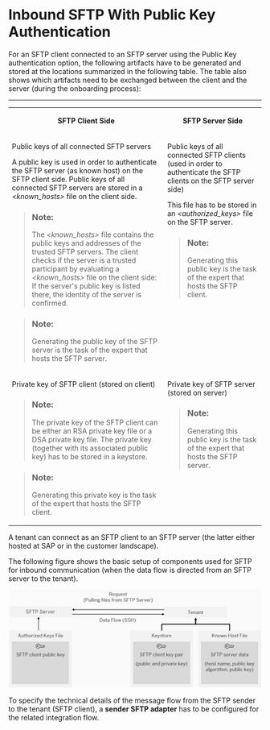 <!-- loio97e2baafd4184e98916f246c373af3bf -->

# Inbound SFTP With Public Key Authentication



For an SFTP client connected to an SFTP server using the Public Key authentication option, the following artifacts have to be generated and stored at the locations summarized in the following table. The table also shows which artifacts need to be exchanged between the client and the server \(during the onboarding process\):

****


<table>
<tr>
<th valign="top">

SFTP Client Side

</th>
<th valign="top">

SFTP Server Side

</th>
</tr>
<tr>
<td valign="top">

Public keys of all connected SFTP servers

A public key is used in order to authenticate the SFTP server \(as known host\) on the SFTP client side. Public keys of all connected SFTP servers are stored in a *<known\_hosts\>* file on the client side.

> ### Note:  
> The *<known\_hosts\>* file contains the public keys and addresses of the trusted SFTP servers. The client checks if the server is a trusted participant by evaluating a *<known\_hosts\>* file on the client side: If the server's public key is listed there, the identity of the server is confirmed.

> ### Note:  
> Generating the public key of the SFTP server is the task of the expert that hosts the SFTP server.



</td>
<td valign="top">

Public keys of all connected SFTP clients \(used in order to authenticate the SFTP clients on the SFTP server side\)

This file has to be stored in an *<authorized\_keys\>* file on the SFTP server.

> ### Note:  
> Generating this public key is the task of the expert that hosts the SFTP client.



</td>
</tr>
<tr>
<td valign="top">

Private key of SFTP client \(stored on client\)

> ### Note:  
> The private key of the SFTP client can be either an RSA private key file or a DSA private key file. The private key \(together with its associated public key\) has to be stored in a keystore.

> ### Note:  
> Generating this private key is the task of the expert that hosts the SFTP client.



</td>
<td valign="top">

Private key of SFTP server \(stored on server\)

> ### Note:  
> Generating this public key is the task of the expert that hosts the SFTP server.



</td>
</tr>
</table>



A tenant can connect as an SFTP client to an SFTP server \(the latter either hosted at SAP or in the customer landscape\).

The following figure shows the basic setup of components used for SFTP for inbound communication \(when the data flow is directed from an SFTP server to the tenant\).

![](images/Inbound_SFTP_959f228.png)

To specify the technical details of the message flow from the SFTP sender to the tenant \(SFTP client\), a **sender SFTP adapter** has to be configured for the related integration flow.

